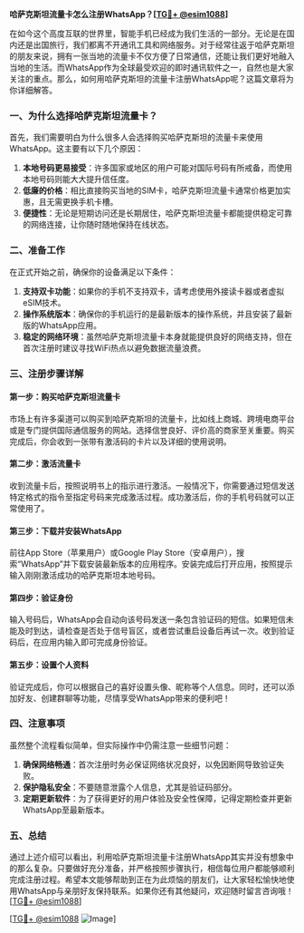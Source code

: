 **哈萨克斯坦流量卡怎么注册WhatsApp？[[TG💪+ @esim1088](https://t.me/s/esim1088)]**

在如今这个高度互联的世界里，智能手机已经成为我们生活的一部分。无论是在国内还是出国旅行，我们都离不开通讯工具和网络服务。对于经常往返于哈萨克斯坦的朋友来说，拥有一张当地的流量卡不仅方便了日常通信，还能让我们更好地融入当地的生活。而WhatsApp作为全球最受欢迎的即时通讯软件之一，自然也是大家关注的重点。那么，如何用哈萨克斯坦的流量卡注册WhatsApp呢？这篇文章将为你详细解答。

### 一、为什么选择哈萨克斯坦流量卡？

首先，我们需要明白为什么很多人会选择购买哈萨克斯坦的流量卡来使用WhatsApp。这主要有以下几个原因：

1. **本地号码更易接受**：许多国家或地区的用户可能对国际号码有所戒备，而使用本地号码则能大大提升信任度。
2. **低廉的价格**：相比直接购买当地的SIM卡，哈萨克斯坦流量卡通常价格更加实惠，且无需更换手机卡槽。
3. **便捷性**：无论是短期访问还是长期居住，哈萨克斯坦流量卡都能提供稳定可靠的网络连接，让你随时随地保持在线状态。

### 二、准备工作

在正式开始之前，确保你的设备满足以下条件：

1. **支持双卡功能**：如果你的手机不支持双卡，请考虑使用外接读卡器或者虚拟eSIM技术。
2. **操作系统版本**：确保你的手机运行的是最新版本的操作系统，并且安装了最新版的WhatsApp应用。
3. **稳定的网络环境**：虽然哈萨克斯坦流量卡本身就能提供良好的网络支持，但在首次注册时建议寻找WiFi热点以避免数据流量浪费。

### 三、注册步骤详解

#### 第一步：购买哈萨克斯坦流量卡

市场上有许多渠道可以购买到哈萨克斯坦的流量卡，比如线上商城、跨境电商平台或是专门提供国际通信服务的网站。选择信誉良好、评价高的商家至关重要。购买完成后，你会收到一张带有激活码的卡片以及详细的使用说明。

#### 第二步：激活流量卡

收到流量卡后，按照说明书上的指示进行激活。一般情况下，你需要通过短信发送特定格式的指令至指定号码来完成激活过程。成功激活后，你的手机号码就可以正常使用了。

#### 第三步：下载并安装WhatsApp

前往App Store（苹果用户）或Google Play Store（安卓用户），搜索“WhatsApp”并下载安装最新版本的应用程序。安装完成后打开应用，按照提示输入刚刚激活成功的哈萨克斯坦本地号码。

#### 第四步：验证身份

输入号码后，WhatsApp会自动向该号码发送一条包含验证码的短信。如果短信未能及时到达，请检查是否处于信号盲区，或者尝试重启设备后再试一次。收到验证码后，在应用内输入即可完成身份验证。

#### 第五步：设置个人资料

验证完成后，你可以根据自己的喜好设置头像、昵称等个人信息。同时，还可以添加好友、创建群聊等功能，尽情享受WhatsApp带来的便利吧！

### 四、注意事项

虽然整个流程看似简单，但实际操作中仍需注意一些细节问题：

1. **确保网络畅通**：首次注册时务必保证网络状况良好，以免因断网导致验证失败。
2. **保护隐私安全**：不要随意泄露个人信息，尤其是验证码部分。
3. **定期更新软件**：为了获得更好的用户体验及安全性保障，记得定期检查并更新WhatsApp至最新版本。

### 五、总结

通过上述介绍可以看出，利用哈萨克斯坦流量卡注册WhatsApp其实并没有想象中的那么复杂。只要做好充分准备，并严格按照步骤执行，相信每位用户都能够顺利完成注册过程。希望本文能够帮助到正在为此烦恼的朋友们，让大家轻松愉快地使用WhatsApp与亲朋好友保持联系。如果你还有其他疑问，欢迎随时留言咨询哦！[[TG💪+ @esim1088](https://t.me/s/esim1088)]

[[TG💪+ @esim1088](https://t.me/s/esim1088) ![Image](https://i.postimg.cc/4NQfJmqS/Snipaste-2025-05-13-00-14-12.png)]